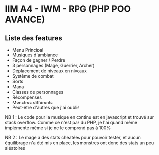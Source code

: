 # IIM A4 - IWM - RPG (PHP POO AVANCE)



## Liste des features

* Menu Principal
* Musiques d'ambiance
* Façon de gagner / Perdre
* 3 personnages (Mage, Guerrier, Archer)
* Déplacement de niveaux en niveaux
* Système de combat
* Sorts
* Mana
* Classes de personnages
* Récompenses 
* Monstres différents
* Peut-être d'autres que j'ai oublié


NB 1 : Le code pour la musique en continu est en javascript et trouvé sur stack overflow. Comme ce n'est pas du PHP, je l'ai quand même implémenté même si je ne le comprend pas à 100%


NB 2 : Le mage a des stats cheatées pour pouvoir tester, et aucun équilibrage n'a été mis en place, les monstres ont donc des stats un peu aléatoires
